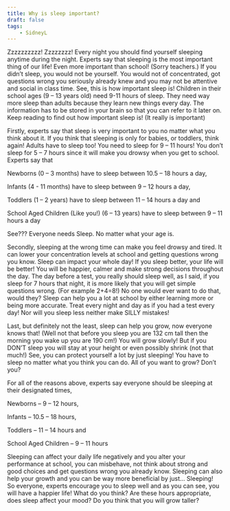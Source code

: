 ```yaml
---
title: Why is sleep important?
draft: false
tags:
    - SidneyL
---
```


Zzzzzzzzzz! Zzzzzzzz! Every night you should find yourself sleeping anytime during the night. Experts say that sleeping is the most important thing of our life! Even more important than school! (Sorry teachers.) If you didn’t sleep, you would not be yourself. You would not of concentrated, got questions wrong you seriously already knew and you may not be attentive and social in class time. See, this is how important sleep is! Children in their school ages (9 – 13 years old) need 9-11 hours of sleep. They need way more sleep than adults because they learn new things every day. The information has to be stored in your brain so that you can refer to it later on. Keep reading to find out how important sleep is! (It really is important)   


 
Firstly, experts say that sleep is very important to you no matter what you think about it. If you think that sleeping is only for babies, or toddlers, think again! Adults have to sleep too! You need to sleep for 9 – 11 hours! You don’t sleep for 5 – 7 hours since it will make you drowsy when you get to school.    
Experts say that                  


Newborns (0 – 3 months) have to sleep between 10.5 – 18 hours a day, 

Infants (4 - 11 months) have to sleep between 9 – 12 hours a day, 

Toddlers (1 – 2 years) have to sleep between 11 – 14 hours a day and  

School Aged Children (Like you!) (6 – 13 years) have to sleep between 9 – 11 hours a day 

See??? Everyone needs Sleep. No matter what your age is. 
 

 
Secondly, sleeping at the wrong time can make you feel drowsy and tired. It can lower your concentration levels at school and getting questions wrong you know. Sleep can impact your whole day! If you sleep better, your life will be better! You will be happier, calmer and make strong decisions throughout the day. 
The day before a test, you really should sleep well, as I said, if you sleep for 7 hours that night, it is more likely that you will get simple questions wrong. (For example 2+4=8!) No one would ever want to do that, would they? Sleep can help you a lot at school by either learning more or being more accurate. Treat every night and day as if you had a test every day! Nor will you sleep less neither make SILLY mistakes!  


 
Last, but definitely not the least, sleep can help you grow, now everyone knows that! (Well not that before you sleep you are 132 cm tall then the morning you wake up you are 190 cm!) You will grow slowly! But if you DON’T sleep you will stay at your height or even possibly shrink (not that much!) See, you can protect yourself a lot by just sleeping! You have to sleep no matter what you think you can do. All of you want to grow? Don’t you? 

 
For all of the reasons above, experts say everyone should be sleeping at their designated times,  

Newborns – 9 – 12 hours, 

Infants – 10.5 – 18 hours, 

Toddlers – 11 – 14 hours and  

School Aged Children – 9 – 11 hours  

Sleeping can affect your daily life negatively and you alter your performance at school, you can misbehave, not think about strong and good choices and get questions wrong you already know. 
Sleeping can also help your growth and you can be way more beneficial by just… Sleeping!  
So everyone, experts encourage you to sleep well and as you can see, you will have a happier life! 
What do you think? Are these hours appropriate, does sleep affect your mood? Do you think that you will grow taller? 
